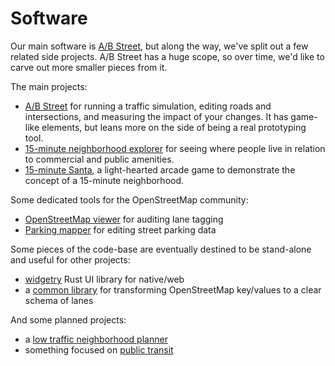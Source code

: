 # Software

Our main software is [A/B Street](abstreet.md), but along the way, we've split
out a few related side projects. A/B Street has a huge scope, so over time, we'd
like to carve out more smaller pieces from it.

The main projects:

- [A/B Street](abstreet.md) for running a traffic simulation, editing roads and
  intersections, and measuring the impact of your changes. It has game-like
  elements, but leans more on the side of being a real prototyping tool.
- [15-minute neighborhood explorer](fifteen_min.md) for seeing where people live
  in relation to commercial and public amenities.
- [15-minute Santa](santa.md), a light-hearted arcade game to demonstrate the
  concept of a 15-minute neighborhood.

Some dedicated tools for the OpenStreetMap community:

- [OpenStreetMap viewer](osm_viewer.md) for auditing lane tagging
- [Parking mapper](parking_mapper.md) for editing street parking data

Some pieces of the code-base are eventually destined to be stand-alone and
useful for other projects:

- [widgetry](../tech/dev/ui.md) Rust UI library for native/web
- a
  [common library](https://github.com/a-b-street/abstreet/blob/master/map_model/src/make/initial/lane_specs.rs)
  for transforming OpenStreetMap key/values to a clear schema of lanes

And some planned projects:

- a
  [low traffic neighborhood planner](https://docs.google.com/document/d/1ejmOPNyizR8owqjEbTYlIAN4l5QgLPJ85-es26q8nfg/edit?usp=sharing)
- something focused on
  [public transit](https://github.com/a-b-street/abstreet/issues/372)
